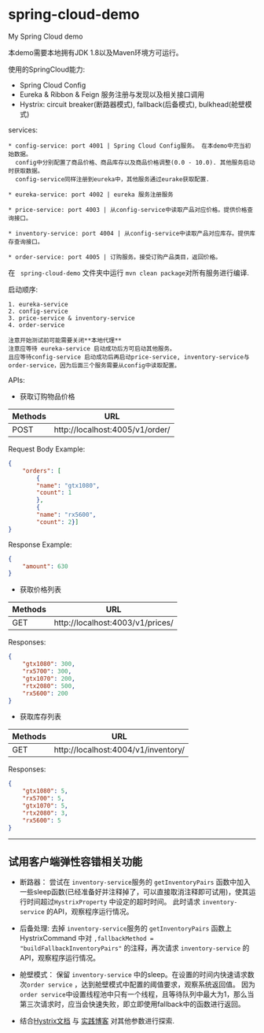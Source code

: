 # spring-cloud-demo
My Spring Cloud demo

本demo需要本地拥有JDK 1.8以及Maven环境方可运行。

使用的SpringCloud能力:
* Spring Cloud Config 
* Eureka & Ribbon & Feign 服务注册与发现以及相关接口调用
* Hystrix: circuit breaker(断路器模式), fallback(后备模式), bulkhead(舱壁模式)


services:

```
* config-service: port 4001 | Spring Cloud Config服务。 在本demo中充当初始数据。
  config中分别配置了商品价格、商品库存以及商品价格调整(0.0 - 10.0). 其他服务启动时获取数据。
  config-service同样注册到eureka中，其他服务通过eurake获取配置. 

* eureka-service: port 4002 | eureka 服务注册服务

* price-service: port 4003 | 从config-service中读取产品对应价格。提供价格查询接口。

* inventory-service: port 4004 | 从config-service中读取产品对应库存。提供库存查询接口。

* order-service: port 4005 | 订购服务。接受订购产品类目，返回价格。
```

在 ` spring-cloud-demo` 文件夹中运行 `mvn clean package`对所有服务进行编译.

启动顺序:
```
1. eureka-service
2. config-service
3. price-service & inventory-service
4. order-service

注意开始测试前可能需要关闭**本地代理**
注意应等待 eureka-service 启动成功后方可启动其他服务。
且应等待config-service 启动成功后再启动price-service, inventory-service与order-service，因为后面三个服务需要从config中读取配置。

```

APIs:



* 获取订购物品价格

| Methods | URL | 
| --- | --- |
| POST | http://localhost:4005/v1/order/ |

Request Body Example:
```json
{
	"orders": [
		{
		"name": "gtx1080",
		"count": 1
		},
		{
		"name": "rx5600",
		"count": 2}]
}
```

Response Example:
```json
{
    "amount": 630
}
```


* 获取价格列表

| Methods | URL | 
| --- | --- |
| GET | http://localhost:4003/v1/prices/ |

Responses:
```json 
{
    "gtx1080": 300,
    "rx5700": 300,
    "gtx1070": 200,
    "rtx2080": 500,
    "rx5600": 200
}
```

* 获取库存列表

| Methods | URL | 
| --- | --- |
| GET | http://localhost:4004/v1/inventory/ |

Responses:
```json 
{
    "gtx1080": 5,
    "rx5700": 5,
    "gtx1070": 5,
    "rtx2080": 3,
    "rx5600": 5
}
```

---

## 试用客户端弹性容错相关功能

* 断路器：
尝试在 `inventory-service`服务的 `getInventoryPairs` 函数中加入一些sleep函数(已经准备好并注释掉了，可以直接取消注释即可试用)，使其运行时间超过`HystrixProperty` 中设定的超时时间。
此时请求 `inventory-service` 的API，观察程序运行情况。

* 后备处理:
去掉 `inventory-service`服务的 `getInventoryPairs` 函数上 HystrixCommand 中对 `,fallbackMethod = "buildFallbackInventoryPairs"` 的注释，再次请求 `inventory-service` 的API，观察程序运行情况。

* 舱壁模式：
保留 `inventory-service` 中的sleep。在设置的时间内快速请求数次`order service` ，达到舱壁模式中配置的阈值要求，观察系统返回值。
因为`order service`中设置线程池中只有一个线程，且等待队列中最大为1，那么当第三次请求时，应当会快速失败，即立即使用fallback中的函数进行返回。

* 结合[Hystrix文档](https://github.com/Netflix/Hystrix/wiki/Configuration) 与 [实践博客](https://zhenbianshu.github.io/2018/09/hystrix_configuration_analysis.html) 对其他参数进行探索.